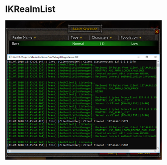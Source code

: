 # IKRealmList
![KRealm](https://raw.githubusercontent.com/IkerRuizArnauda/IKRealmServer/master/IKRealm.PNG)

